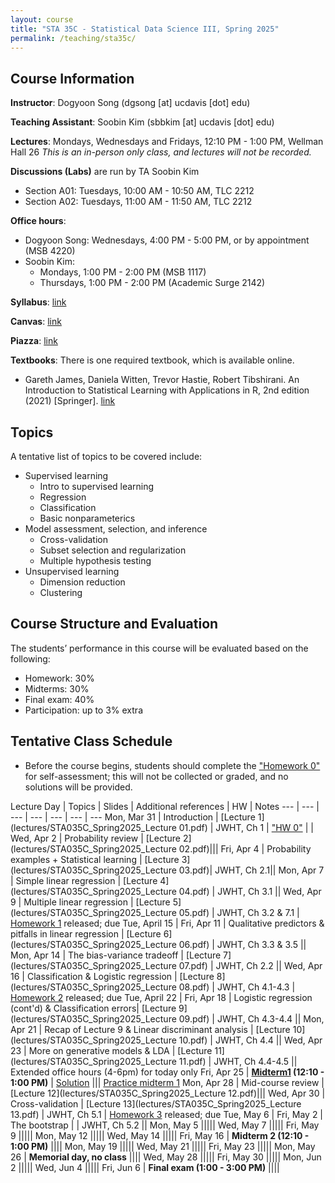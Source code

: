 ```yaml
---
layout: course
title: "STA 35C - Statistical Data Science III, Spring 2025"
permalink: /teaching/sta35c/
---
```


## Course Information

**Instructor**: Dogyoon Song (dgsong [at] ucdavis [dot] edu)

**Teaching Assistant**: Soobin Kim (sbbkim [at] ucdavis [dot] edu)

**Lectures**: Mondays, Wednesdays and Fridays, 12:10 PM - 1:00 PM, Wellman Hall 26
*This is an in-person only class, and lectures will not be recorded.*

**Discussions (Labs)** are run by TA Soobin Kim 
* Section A01: Tuesdays, 10:00 AM - 10:50 AM, TLC 2212
* Section A02: Tuesdays, 11:00 AM - 11:50 AM, TLC 2212



**Office hours**:
* Dogyoon Song: Wednesdays, 4:00 PM - 5:00 PM, or by appointment (MSB 4220)
* Soobin Kim: 
  * Mondays, 1:00 PM - 2:00 PM (MSB 1117)
  * Thursdays, 1:00 PM - 2:00 PM (Academic Surge 2142)


**Syllabus**: [link](files/STA035C_Spring2025_Syllabus.pdf)


**Canvas**: [link](https://canvas.ucdavis.edu/courses/975009)


**Piazza**: [link](https://piazza.com/ucdavis/spring2025/sta035csq2025/home)


**Textbooks**: 
There is one required textbook, which is available online.
* Gareth James, Daniela Witten, Trevor Hastie, Robert Tibshirani.  An Introduction to Statistical Learning
with Applications in R, 2nd edition (2021) [Springer].  [link](https://link.springer.com/book/10.1007/978-1-0716-1418-1)




## Topics
A tentative list of topics to be covered include:
* Supervised learning
  - Intro to supervised learning
  - Regression
  - Classification
  - Basic nonparameterics
* Model assessment, selection, and inference
  - Cross-validation
  - Subset selection and regularization
  - Multiple hypothesis testing
* Unsupervised learning
  - Dimension reduction
  - Clustering

## Course Structure and Evaluation
The students’ performance in this course will be evaluated based on the following:
* Homework: 30%
* Midterms: 30%
* Final exam: 40%
* Participation: up to 3% extra


## Tentative Class Schedule

* Before the course begins, students should complete the ["Homework 0"](homework/STA035C_Spring2025_Homework0.pdf) for self-assessment; this will not be collected or graded, and no solutions will be provided. 

Lecture Day | Topics | Slides | Additional references  | HW | Notes
--- | --- | --- | --- | --- | --- | --- 
Mon, Mar 31 | Introduction | [Lecture 1](lectures/STA035C_Spring2025_Lecture 01.pdf) | JWHT, Ch 1 | ["HW 0"](homework/STA035C_Spring2025_Homework0.pdf) | |
Wed, Apr 2 | Probability review | [Lecture 2](lectures/STA035C_Spring2025_Lecture 02.pdf)|||
Fri, Apr 4 | Probability examples + Statistical learning | [Lecture 3](lectures/STA035C_Spring2025_Lecture 03.pdf)| JWHT, Ch 2.1||
Mon, Apr 7 | Simple linear regression | [Lecture 4](lectures/STA035C_Spring2025_Lecture 04.pdf) | JWHT, Ch 3.1 ||
Wed, Apr 9 | Multiple linear regression | [Lecture 5](lectures/STA035C_Spring2025_Lecture 05.pdf) | JWHT, Ch 3.2 & 7.1 | [Homework 1](homework/STA035C_Spring2025_Homework1.pdf) released; due Tue, April 15 |
Fri, Apr 11 | Qualitative predictors & pitfalls in linear regression | [Lecture 6](lectures/STA035C_Spring2025_Lecture 06.pdf) | JWHT, Ch 3.3 & 3.5 ||
Mon, Apr 14 | The bias-variance tradeoff | [Lecture 7](lectures/STA035C_Spring2025_Lecture 07.pdf) | JWHT, Ch 2.2 ||
Wed, Apr 16 | Classification & Logistic regression | [Lecture 8](lectures/STA035C_Spring2025_Lecture 08.pdf) | JWHT, Ch 4.1-4.3 | [Homework 2](homework/STA035C_Spring2025_Homework2.pdf) released; due Tue, April 22 |
Fri, Apr 18 | Logistic regression (cont'd) & Classification errors| [Lecture 9](lectures/STA035C_Spring2025_Lecture 09.pdf) | JWHT, Ch 4.3-4.4 ||
Mon, Apr 21 | Recap of Lecture 9 & Linear discriminant analysis | [Lecture 10](lectures/STA035C_Spring2025_Lecture 10.pdf) | JWHT, Ch 4.4 ||
Wed, Apr 23 | More on generative models & LDA | [Lecture 11](lectures/STA035C_Spring2025_Lecture 11.pdf) |  JWHT, Ch 4.4-4.5 || Extended office hours (4-6pm) for today only
Fri, Apr 25 | **[Midterm1](exams/midterm/STA_035C_Spring2025_Midterm1.pdf) (12:10 - 1:00 PM)** | [Solution](exams/midterm/STA_035C_Spring2025_Midterm1_sol.pdf) ||| [Practice midterm 1](exams/practice/STA035C_Mock_midterm1.pdf)
Mon, Apr 28 | Mid-course review | [Lecture 12](lectures/STA035C_Spring2025_Lecture 12.pdf)|||
Wed, Apr 30 | Cross-validation | [Lecture 13](lectures/STA035C_Spring2025_Lecture 13.pdf) | JWHT, Ch 5.1 | [Homework 3](homework/STA035C_Spring2025_Homework3.pdf) released; due Tue, May 6 |
Fri, May 2 | The bootstrap | | JWHT, Ch 5.2 ||
Mon, May 5 |||||
Wed, May 7 |||||
Fri, May 9 |||||
Mon, May 12 |||||
Wed, May 14 |||||
Fri, May 16 | **Midterm 2  (12:10 - 1:00 PM)** ||||
Mon, May 19 |||||
Wed, May 21 |||||
Fri, May 23 |||||
Mon, May 26 | **Memorial day, no class** ||||
Wed, May 28 |||||
Fri, May 30 |||||
Mon, Jun 2 |||||
Wed, Jun 4 |||||
Fri, Jun 6 | **Final exam (1:00 - 3:00 PM)** ||||